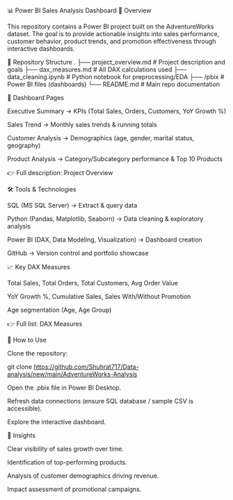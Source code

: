 📊 Power BI Sales Analysis Dashboard
📘 Overview

This repository contains a Power BI project built on the AdventureWorks dataset.
The goal is to provide actionable insights into sales performance, customer behavior, product trends, and promotion effectiveness through interactive dashboards.

📂 Repository Structure
.
├── project_overview.md   # Project description and goals
├── dax_measures.md       # All DAX calculations used
├── data_cleaning.ipynb   # Python notebook for preprocessing/EDA
├── /pbix                 # Power BI files (dashboards)
└── README.md             # Main repo documentation

📑 Dashboard Pages

Executive Summary → KPIs (Total Sales, Orders, Customers, YoY Growth %)

Sales Trend → Monthly sales trends & running totals

Customer Analysis → Demographics (age, gender, marital status, geography)

Product Analysis → Category/Subcategory performance & Top 10 Products


👉 Full description: Project Overview

🛠️ Tools & Technologies

SQL (MS SQL Server) → Extract & query data

Python (Pandas, Matplotlib, Seaborn) → Data cleaning & exploratory analysis

Power BI (DAX, Data Modeling, Visualization) → Dashboard creation

GitHub → Version control and portfolio showcase

📈 Key DAX Measures

Total Sales, Total Orders, Total Customers, Avg Order Value

YoY Growth %, Cumulative Sales, Sales With/Without Promotion

Age segmentation (Age, Age Group)

👉 Full list: DAX Measures

🚀 How to Use

Clone the repository:

git clone https://github.com/Shuhrat717/Data-analysis/new/main/AdventureWorks-Analysis


Open the .pbix file in Power BI Desktop.

Refresh data connections (ensure SQL database / sample CSV is accessible).

Explore the interactive dashboard.

📌 Insights

Clear visibility of sales growth over time.

Identification of top-performing products.

Analysis of customer demographics driving revenue.

Impact assessment of promotional campaigns.
